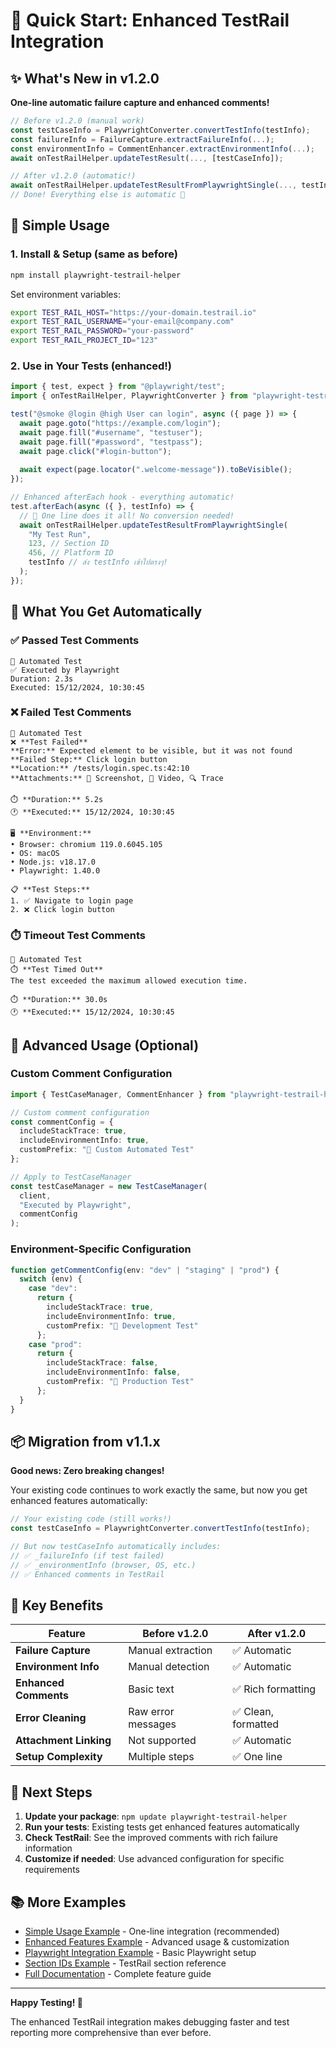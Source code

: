# 🚀 Quick Start: Enhanced TestRail Integration

## ✨ What's New in v1.2.0

**One-line automatic failure capture and enhanced comments!**

```typescript
// Before v1.2.0 (manual work)
const testCaseInfo = PlaywrightConverter.convertTestInfo(testInfo);
const failureInfo = FailureCapture.extractFailureInfo(...);
const environmentInfo = CommentEnhancer.extractEnvironmentInfo(...);
await onTestRailHelper.updateTestResult(..., [testCaseInfo]);

// After v1.2.0 (automatic!)
await onTestRailHelper.updateTestResultFromPlaywrightSingle(..., testInfo);
// Done! Everything else is automatic 🎉
```

## 🎯 Simple Usage

### 1. Install & Setup (same as before)

```bash
npm install playwright-testrail-helper
```

Set environment variables:
```bash
export TEST_RAIL_HOST="https://your-domain.testrail.io"
export TEST_RAIL_USERNAME="your-email@company.com"
export TEST_RAIL_PASSWORD="your-password"
export TEST_RAIL_PROJECT_ID="123"
```

### 2. Use in Your Tests (enhanced!)

```typescript
import { test, expect } from "@playwright/test";
import { onTestRailHelper, PlaywrightConverter } from "playwright-testrail-helper";

test("@smoke @login @high User can login", async ({ page }) => {
  await page.goto("https://example.com/login");
  await page.fill("#username", "testuser");
  await page.fill("#password", "testpass");
  await page.click("#login-button");
  
  await expect(page.locator(".welcome-message")).toBeVisible();
});

// Enhanced afterEach hook - everything automatic!
test.afterEach(async ({ }, testInfo) => {
  // 🎉 One line does it all! No conversion needed!
  await onTestRailHelper.updateTestResultFromPlaywrightSingle(
    "My Test Run",
    123, // Section ID
    456, // Platform ID
    testInfo // ส่ง testInfo เข้าไปตรงๆ!
  );
});
```

## 🎊 What You Get Automatically

### ✅ **Passed Test Comments**
```
🤖 Automated Test
✅ Executed by Playwright
Duration: 2.3s
Executed: 15/12/2024, 10:30:45
```

### ❌ **Failed Test Comments**
```
🤖 Automated Test
❌ **Test Failed**
**Error:** Expected element to be visible, but it was not found
**Failed Step:** Click login button
**Location:** /tests/login.spec.ts:42:10
**Attachments:** 📸 Screenshot, 🎥 Video, 🔍 Trace

⏱️ **Duration:** 5.2s
🕐 **Executed:** 15/12/2024, 10:30:45

🖥️ **Environment:**
• Browser: chromium 119.0.6045.105
• OS: macOS
• Node.js: v18.17.0
• Playwright: 1.40.0

📋 **Test Steps:**
1. ✅ Navigate to login page
2. ❌ Click login button
```

### ⏱️ **Timeout Test Comments**
```
🤖 Automated Test
⏱️ **Test Timed Out**
The test exceeded the maximum allowed execution time.

⏱️ **Duration:** 30.0s
🕐 **Executed:** 15/12/2024, 10:30:45
```

## 🔧 Advanced Usage (Optional)

### Custom Comment Configuration

```typescript
import { TestCaseManager, CommentEnhancer } from "playwright-testrail-helper";

// Custom comment configuration
const commentConfig = {
  includeStackTrace: true,
  includeEnvironmentInfo: true,
  customPrefix: "🤖 Custom Automated Test"
};

// Apply to TestCaseManager
const testCaseManager = new TestCaseManager(
  client,
  "Executed by Playwright",
  commentConfig
);
```

### Environment-Specific Configuration

```typescript
function getCommentConfig(env: "dev" | "staging" | "prod") {
  switch (env) {
    case "dev":
      return {
        includeStackTrace: true,
        includeEnvironmentInfo: true,
        customPrefix: "🔧 Development Test"
      };
    case "prod":
      return {
        includeStackTrace: false,
        includeEnvironmentInfo: false,
        customPrefix: "🚀 Production Test"
      };
  }
}
```

## 📦 Migration from v1.1.x

**Good news: Zero breaking changes!**

Your existing code continues to work exactly the same, but now you get enhanced features automatically:

```typescript
// Your existing code (still works!)
const testCaseInfo = PlaywrightConverter.convertTestInfo(testInfo);

// But now testCaseInfo automatically includes:
// ✅ _failureInfo (if test failed)
// ✅ _environmentInfo (browser, OS, etc.)
// ✅ Enhanced comments in TestRail
```

## 🎯 Key Benefits

| Feature | Before v1.2.0 | After v1.2.0 |
|---------|----------------|---------------|
| **Failure Capture** | Manual extraction | ✅ Automatic |
| **Environment Info** | Manual detection | ✅ Automatic |
| **Enhanced Comments** | Basic text | ✅ Rich formatting |
| **Error Cleaning** | Raw error messages | ✅ Clean, formatted |
| **Attachment Linking** | Not supported | ✅ Automatic |
| **Setup Complexity** | Multiple steps | ✅ One line |

## 🚀 Next Steps

1. **Update your package**: `npm update playwright-testrail-helper`
2. **Run your tests**: Existing tests get enhanced features automatically
3. **Check TestRail**: See the improved comments with rich failure information
4. **Customize if needed**: Use advanced configuration for specific requirements

## 📚 More Examples

- [Simple Usage Example](src/examples/simple-usage.example.ts) - One-line integration (recommended)
- [Enhanced Features Example](src/examples/enhanced-failure-capture.example.ts) - Advanced usage & customization
- [Playwright Integration Example](src/examples/playwright-integration.example.ts) - Basic Playwright setup
- [Section IDs Example](src/examples/section-ids.example.ts) - TestRail section reference
- [Full Documentation](ENHANCED_FEATURES.md) - Complete feature guide

---

**Happy Testing! 🎉**

The enhanced TestRail integration makes debugging faster and test reporting more comprehensive than ever before.